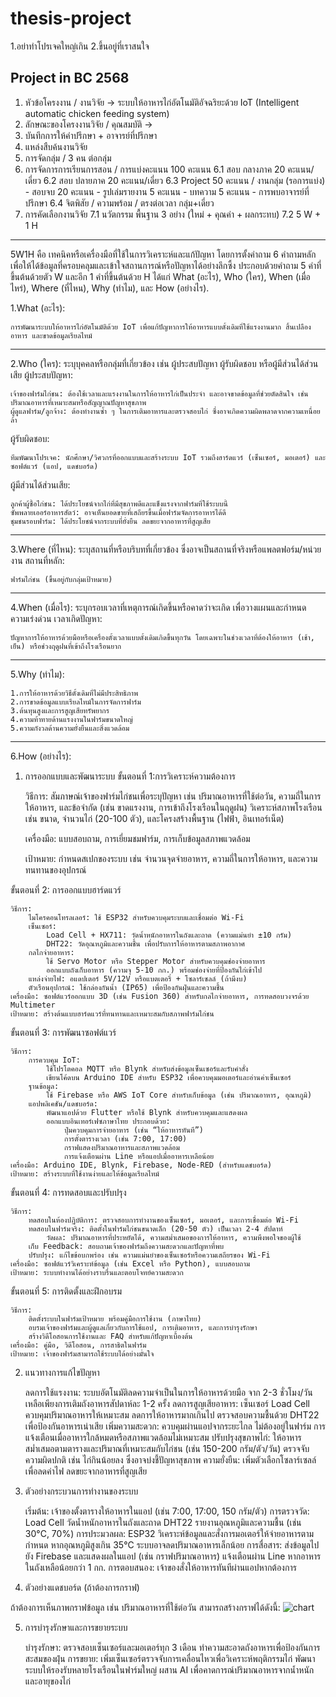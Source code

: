 # thesis-project

1.อย่าทำโปรเจคใหญ่เกิน 
2.ขึ้นอยู่ที่เราสนใจ

Project in BC 2568
------------------------------------------
1. หัวข้อโครงงาน / งานวิจัย -> ระบบให้อาหารไก่อัตโนมัติอัจฉริยะด้วย IoT (Intelligent automatic chicken feeding system)
2. ลักษณะของโครงงานวิจัย / คุณสมบัติ -> 
3. บันทึกการให้คำปรึกษา + อาจารย์ที่ปรึกษา
4. แหล่งสืบค้นงานวิจัย 
5. การจัดกลุ่ม  / 3 คน ต่อกลุ่ม
6. การจัดการการเรียนการสอน / การแบ่งคะแนน 100 คะแนน
   6.1 สอบ กลางภาค  20 คะแนน/เดี่ยว
   6.2 สอบ ปลายภาค 20 คะแนน/เดี่ยว
   6.3 Project  50 คะแนน / งานกลุ่ม (รอการแบ่ง)
        - สอบจบ    20 คะแนน
        - รูปเล่มรายงาน 5 คะแนน
        - บทความ 5 คะแนน
        - การพบอาจารย์ที่ปรึกษา 
   6.4 จิตพิสัย / ความพร้อม / ตรงต่อเวลา กลุ่ม+เดี่ยว
7. การคัดเลือกงานวิจัย
   7.1 นวัตกรรม พื้นฐาน 3 อย่าง (ใหม่ + คุณค่า + ผลกระทบ)
   7.2 5 W + 1 H
***
5W1H คือ เทคนิคหรือเครื่องมือที่ใช้ในการวิเคราะห์และแก้ปัญหา โดยการตั้งคำถาม 6 คำถามหลัก เพื่อให้ได้ข้อมูลที่ครอบคลุมและเข้าใจสถานการณ์หรือปัญหาได้อย่างลึกซึ้ง ประกอบด้วยคำถาม 5 คำที่ขึ้นต้นด้วยตัว W และอีก 1 คำที่ขึ้นต้นด้วย H ได้แก่ What (อะไร), Who (ใคร), When (เมื่อไหร่), Where (ที่ไหน), Why (ทำไม), และ How (อย่างไร).


1.What (อะไร): 

    การพัฒนาระบบให้อาหารไก่อัตโนมัติด้วย IoT เพื่อแก้ปัญหาการให้อาหารแบบดั้งเดิมที่ใช้แรงงานมาก สิ้นเปลืองอาหาร และขาดข้อมูลเรียลไทม์
------------------------------------------------------------------------------------------------------------------------------
2.Who (ใคร): ระบุบุคคลหรือกลุ่มที่เกี่ยวข้อง เช่น ผู้ประสบปัญหา ผู้รับผิดชอบ หรือผู้มีส่วนได้ส่วนเสีย
    ผู้ประสบปัญหา:

    เจ้าของฟาร์มไก่ชน: ต้องใช้เวลาและแรงงานในการให้อาหารไก่เป็นประจำ และอาจขาดข้อมูลที่ช่วยตัดสินใจ เช่น ปริมาณอาหารที่เหมาะสมหรือสัญญาณปัญหาสุขภาพ
    ผู้ดูแลฟาร์ม/ลูกจ้าง: ต้องทำงานซ้ำ ๆ ในการเติมอาหารและตรวจสอบไก่ ซึ่งอาจเกิดความผิดพลาดจากความเหนื่อยล้า

ผู้รับผิดชอบ:

    ทีมพัฒนาโปรเจค: นักศึกษา/วิศวกรที่ออกแบบและสร้างระบบ IoT รวมถึงฮาร์ดแวร์ (เซ็นเซอร์, มอเตอร์) และซอฟต์แวร์ (แอป, แดชบอร์ด)

ผู้มีส่วนได้ส่วนเสีย:

    ลูกค้าผู้ซื้อไก่ชน: ได้ประโยชน์จากไก่ที่มีสุขภาพดีและแข็งแรงจากฟาร์มที่ใช้ระบบนี้
    ซัพพลายเออร์อาหารสัตว์: อาจเห็นยอดขายที่เสถียรขึ้นเมื่อฟาร์มจัดการอาหารได้ดี
    ชุมชนรอบฟาร์ม: ได้ประโยชน์จากระบบที่ยั่งยืน ลดขยะจากอาหารที่สูญเสีย
--------------------------------------------------------------------------------------------------------------------------------
3.Where (ที่ไหน): ระบุสถานที่หรือบริบทที่เกี่ยวข้อง ซึ่งอาจเป็นสถานที่จริงหรือแพลตฟอร์ม/หน่วยงาน
    สถานที่หลัก:
    
    ฟาร์มไก่ชน (ขึ้นอยู่กับกลุ่มเป้าหมาย)
--------------------------------------------------------------------------------------------------------------------------------
4.When (เมื่อไร): ระบุกรอบเวลาที่เหตุการณ์เกิดขึ้นหรือคาดว่าจะเกิด เพื่อวางแผนและกำหนดความเร่งด่วน
   เวลาเกิดปัญหา:

    ปัญหาการให้อาหารด้วยมือหรือเครื่องตั้งเวลาแบบดั้งเดิมเกิดขึ้นทุกวัน โดยเฉพาะในช่วงเวลาที่ต้องให้อาหาร (เช้า, เย็น) หรือช่วงฤดูฝนที่เข้าถึงโรงเรือนยาก
--------------------------------------------------------------------------------------------------------------------------------
5.Why (ทำไม): 

    1.การให้อาหารด้วยวิธีดั้งเดิมที่ไม่มีประสิทธิภาพ
    2.การขาดข้อมูลแบบเรียลไทม์ในการจัดการฟาร์ม
    3.ต้นทุนสูงและการสูญเสียทรัพยากร
    4.ความท้าทายด้านแรงงานในฟาร์มขนาดใหญ่
    5.ความกังวลด้านความยั่งยืนและสิ่งแวดล้อม
--------------------------------------------------------------------------------------------------------------------------------
6.How (อย่างไร): 

1. การออกแบบและพัฒนาระบบ
ขั้นตอนที่ 1:การวิเคราะห์ความต้องการ

    วิธีการ:
        สัมภาษณ์เจ้าของฟาร์มไก่ชนเพื่อระบุปัญหา เช่น ปริมาณอาหารที่ใช้ต่อวัน, ความถี่ในการให้อาหาร, และข้อจำกัด (เช่น ขาดแรงงาน, การเข้าถึงโรงเรือนในฤดูฝน)
        วิเคราะห์สภาพโรงเรือน เช่น ขนาด, จำนวนไก่ (20-100 ตัว), และโครงสร้างพื้นฐาน (ไฟฟ้า, อินเทอร์เน็ต)
   
    เครื่องมือ:
        แบบสอบถาม, การเยี่ยมชมฟาร์ม, การเก็บข้อมูลสภาพแวดล้อม
   
    เป้าหมาย:
       กำหนดสเปกของระบบ เช่น จำนวนจุดจ่ายอาหาร, ความถี่ในการให้อาหาร, และความทนทานของอุปกรณ์

ขั้นตอนที่ 2: การออกแบบฮาร์ดแวร์

    วิธีการ:
        ไมโครคอนโทรลเลอร์: ใช้ ESP32 สำหรับควบคุมระบบและเชื่อมต่อ Wi-Fi
        เซ็นเซอร์:
            Load Cell + HX711: วัดน้ำหนักอาหารในถังและถาด (ความแม่นยำ ±10 กรัม)
            DHT22: วัดอุณหภูมิและความชื้น เพื่อปรับการให้อาหารตามสภาพอากาศ
        กลไกจ่ายอาหาร:
            ใช้ Servo Motor หรือ Stepper Motor สำหรับควบคุมช่องจ่ายอาหาร
            ออกแบบถังเก็บอาหาร (ความจุ 5-10 กก.) พร้อมช่องจ่ายที่ป้องกันไก่เข้าไป
        แหล่งจ่ายไฟ: อแดปเตอร์ 5V/12V หรือแบตเตอรี่ + โซลาร์เซลล์ (ถ้ามีงบ)
        ตัวเรือนอุปกรณ์: ใช้กล่องกันน้ำ (IP65) เพื่อป้องกันฝุ่นและความชื้น
    เครื่องมือ: ซอฟต์แวร์ออกแบบ 3D (เช่น Fusion 360) สำหรับกลไกจ่ายอาหาร, การทดสอบวงจรด้วย Multimeter
    เป้าหมาย: สร้างต้นแบบฮาร์ดแวร์ที่ทนทานและเหมาะสมกับสภาพฟาร์มไก่ชน

ขั้นตอนที่ 3: การพัฒนาซอฟต์แวร์

    วิธีการ:
        การควบคุม IoT:
            ใช้โปรโตคอล MQTT หรือ Blynk สำหรับส่งข้อมูลเซ็นเซอร์และรับคำสั่ง
            เขียนโค้ดบน Arduino IDE สำหรับ ESP32 เพื่อควบคุมมอเตอร์และอ่านค่าเซ็นเซอร์
        ฐานข้อมูล:
            ใช้ Firebase หรือ AWS IoT Core สำหรับเก็บข้อมูล (เช่น ปริมาณอาหาร, อุณหภูมิ)
        แอปพลิเคชัน/แดชบอร์ด:
            พัฒนาแอปด้วย Flutter หรือใช้ Blynk สำหรับควบคุมและแสดงผล
            ออกแบบอินเทอร์เฟซภาษาไทย ประกอบด้วย:
                ปุ่มควบคุมการจ่ายอาหาร (เช่น “ให้อาหารทันที”)
                การตั้งตารางเวลา (เช่น 7:00, 17:00)
                กราฟแสดงปริมาณอาหารและสภาพแวดล้อม
                การแจ้งเตือนผ่าน Line หรือแอปเมื่ออาหารเหลือน้อย
    เครื่องมือ: Arduino IDE, Blynk, Firebase, Node-RED (สำหรับแดชบอร์ด)
    เป้าหมาย: สร้างระบบที่ใช้งานง่ายและให้ข้อมูลเรียลไทม์

ขั้นตอนที่ 4: การทดสอบและปรับปรุง

    วิธีการ:
        ทดสอบในห้องปฏิบัติการ: ตรวจสอบการทำงานของเซ็นเซอร์, มอเตอร์, และการเชื่อมต่อ Wi-Fi
        ทดสอบในฟาร์มจริง: ติดตั้งในฟาร์มไก่ชนขนาดเล็ก (20-50 ตัว) เป็นเวลา 2-4 สัปดาห์
            วัดผล: ปริมาณอาหารที่ประหยัดได้, ความสม่ำเสมอของการให้อาหาร, ความพึงพอใจของผู้ใช้
        เก็บ Feedback: สอบถามเจ้าของฟาร์มถึงความสะดวกและปัญหาที่พบ
        ปรับปรุง: แก้ไขข้อบกพร่อง เช่น ความแม่นยำของเซ็นเซอร์หรือความเสถียรของ Wi-Fi
    เครื่องมือ: ซอฟต์แวร์วิเคราะห์ข้อมูล (เช่น Excel หรือ Python), แบบสอบถาม
    เป้าหมาย: ระบบทำงานได้อย่างราบรื่นและตอบโจทย์ความสะดวก

ขั้นตอนที่ 5: การติดตั้งและฝึกอบรม

    วิธีการ:
        ติดตั้งระบบในฟาร์มเป้าหมาย พร้อมคู่มือการใช้งาน (ภาษาไทย)
        อบรมเจ้าของฟาร์มและผู้ดูแลเกี่ยวกับการใช้แอป, การเติมอาหาร, และการบำรุงรักษา
        สร้างวิดีโอสอนการใช้งานและ FAQ สำหรับแก้ปัญหาเบื้องต้น
    เครื่องมือ: คู่มือ, วิดีโอสอน, การสาธิตในฟาร์ม
    เป้าหมาย: เจ้าของฟาร์มสามารถใช้ระบบได้อย่างมั่นใจ

2. แนวทางการแก้ไขปัญหา

    ลดการใช้แรงงาน:
        ระบบอัตโนมัติลดความจำเป็นในการให้อาหารด้วยมือ จาก 2-3 ชั่วโมง/วัน เหลือเพียงการเติมถังอาหารสัปดาห์ละ 1-2 ครั้ง
    ลดการสูญเสียอาหาร:
        เซ็นเซอร์ Load Cell ควบคุมปริมาณอาหารให้เหมาะสม ลดการให้อาหารมากเกินไป
        ตรวจสอบความชื้นด้วย DHT22 เพื่อป้องกันอาหารเน่าเสีย
    เพิ่มความสะดวก:
        ควบคุมผ่านแอปจากระยะไกล ไม่ต้องอยู่ในฟาร์ม
        การแจ้งเตือนเมื่ออาหารใกล้หมดหรือสภาพแวดล้อมไม่เหมาะสม
    ปรับปรุงสุขภาพไก่:
        ให้อาหารสม่ำเสมอตามตารางและปริมาณที่เหมาะสมกับไก่ชน (เช่น 150-200 กรัม/ตัว/วัน)
        ตรวจจับความผิดปกติ เช่น ไก่กินน้อยลง ซึ่งอาจบ่งชี้ปัญหาสุขภาพ
    ความยั่งยืน:
        เพิ่มตัวเลือกโซลาร์เซลล์เพื่อลดค่าไฟ
        ลดขยะจากอาหารที่สูญเสีย

3. ตัวอย่างกระบวนการทำงานของระบบ

    เริ่มต้น:
        เจ้าของตั้งตารางให้อาหารในแอป (เช่น 7:00, 17:00, 150 กรัม/ตัว)
    การตรวจวัด:
        Load Cell วัดน้ำหนักอาหารในถังและถาด
        DHT22 รายงานอุณหภูมิและความชื้น (เช่น 30°C, 70%)
    การประมวลผล:
        ESP32 วิเคราะห์ข้อมูลและสั่งการมอเตอร์ให้จ่ายอาหารตามกำหนด
        หากอุณหภูมิสูงเกิน 35°C ระบบอาจลดปริมาณอาหารเล็กน้อย
    การสื่อสาร:
        ส่งข้อมูลไปยัง Firebase และแสดงผลในแอป (เช่น กราฟปริมาณอาหาร)
        แจ้งเตือนผ่าน Line หากอาหารในถังเหลือน้อยกว่า 1 กก.
    การตอบสนอง:
        เจ้าของสั่งให้อาหารทันทีผ่านแอปหากต้องการ

4. ตัวอย่างแดชบอร์ด (ถ้าต้องการกราฟ)

ถ้าต้องการเห็นภาพกราฟข้อมูล เช่น 
ปริมาณอาหารที่ใช้ต่อวัน สามารถสร้างกราฟได้ดังนี้:
![chart](https://github.com/user-attachments/assets/538aa568-300d-47dd-a9db-aab176b5db10)

5. การบำรุงรักษาและการขยายระบบ

    บำรุงรักษา:
        ตรวจสอบเซ็นเซอร์และมอเตอร์ทุก 3 เดือน
        ทำความสะอาดถังอาหารเพื่อป้องกันการสะสมของฝุ่น
    การขยาย:
        เพิ่มเซ็นเซอร์ตรวจจับการเคลื่อนไหวเพื่อวิเคราะห์พฤติกรรมไก่
        พัฒนาระบบให้รองรับหลายโรงเรือนในฟาร์มใหญ่
        ผสาน AI เพื่อคาดการณ์ปริมาณอาหารจากน้ำหนักและอายุของไก่
